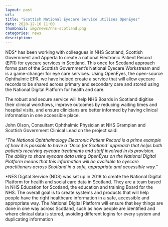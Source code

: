 ```yaml
---
layout: post
url: 
title: "Scottish National Eyecare Service utilises OpenEyes"
date: 2020-12-16 11:00
thumbnail: img/news/nhs-scotland.png
categories: news
description:
--- 
```


NDS* has been working with colleagues in NHS Scotland, Scottish Government and Apperta to create a national Electronic Patient Record (EPR) for eyecare services in Scotland. This once for Scotland approach forms part of the Scottish Government’s National Eyecare Workstream and is a game-changer for eye care services. Using OpenEyes, the open-source Ophthalmic EPR, we have helped create a service that will allow eyecare records to be shared across primary and secondary care and stored using the National Digital Platform for health and care.

The robust and secure service will help NHS Boards in Scotland digitise their clinical workflows, improve outcomes by reducing waiting times and hospital visits, and ensure clinicians are better informed by having clinical information in one accessible place.

John Olson, Consultant Ophthalmic Physician at NHS Grampian and Scottish Government Clinical Lead on the project said: 

<i>“The National Ophthalmology Electronic Patient Record is a prime example of how it is possible to have a ‘Once for Scotland’ approach that helps both patients receiving eyecare treatments and staff involved in its provision. The ability to share eyecare data using OpenEyes on the National Digital Platform means that this information will be available to eyecare practitioners across Scotland in a safe, appropriate and accessible way.”</i>

*NES Digital Service (NDS) was set up in 2018 to create the National Digital Platform for health and social care data in Scotland. They are a team based in NHS Education for Scotland, the education and training Board for the NHS. The overall goal is to create systems and products that will help people have the right healthcare information in a safe, accessible and appropriate way. The National Digital Platform will ensure that key things are done in one way across Scotland, such as how people are identified and where clinical data is stored, avoiding different logins for every system and duplicating information
